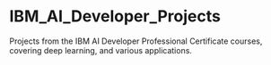 # IBM_AI_Developer_Projects
Projects from the IBM AI Developer Professional Certificate courses, covering deep learning, and various applications.
